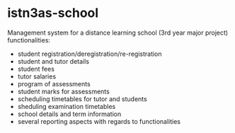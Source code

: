 # istn3as-school

Management system for a distance learning school (3rd year major project)
functionalities:
- student registration/deregistration/re-registration
- student and tutor details
- student fees
- tutor salaries
- program of assessments
- student marks for assessments
- scheduling timetables for tutor and students
- sheduling examination timetables
- school details and term information
- several reporting aspects with regards to functionalities
